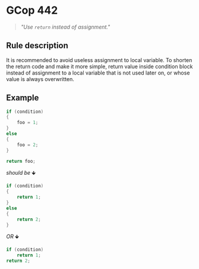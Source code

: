 ﻿# GCop 442

> *"Use `return` instead of assignment."*

## Rule description

It is recommended to avoid useless assignment to local variable. To shorten the return code and make it more simple, return value inside condition block instead of assignment to a local variable that is not used later on, or whose value is always overwritten.

## Example

```csharp
if (condition)
{
    foo = 1;
}
else
{
    foo = 2;
}

return foo;
```

*should be* 🡻

```csharp
if (condition)
{
    return 1;
}
else
{
    return 2;
}
```

*OR* 🡻

```csharp
if (condition)
    return 1;
return 2;
```

